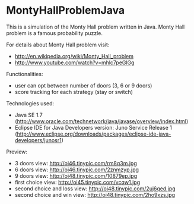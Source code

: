 MontyHallProblemJava
====================
This is a simulation of the Monty Hall problem written in Java. Monty Hall problem is a famous probability puzzle.

For details about Monty Hall problem visit:
 - http://en.wikipedia.org/wiki/Monty_Hall_problem
 - http://www.youtube.com/watch?v=mhlc7peGlGg

Functionalities:
 - user can opt between number of doors (3, 6 or 9 doors)
 - score tracking for each strategy (stay or switch)

 Technologies used:
 - Java SE 1.7 (http://www.oracle.com/technetwork/java/javase/overview/index.html)
 - Eclipse IDE for Java Developers version: Juno Service Release 1 (http://www.eclipse.org/downloads/packages/eclipse-ide-java-developers/junosr1)
 
 Preview:
 - 3 doors view: http://oi46.tinypic.com/rm8q3m.jpg
 - 6 doors view: http://oi46.tinypic.com/2znmzyp.jpg
 - 9 doors view: http://oi48.tinypic.com/10879ep.jpg
 - first choice view: http://oi45.tinypic.com/vcqw1.jpg
 - second choice and loss view: http://oi48.tinypic.com/2uj6qed.jpg
 - second choice and win view: http://oi48.tinypic.com/2ho9xzs.jpg